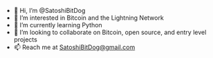 - 👋 Hi, I’m @SatoshiBitDog
- 👀 I’m interested in Bitcoin and the Lightning Network
- 🌱 I’m currently learning Python
- 💞️ I’m looking to collaborate on Bitcoin, open source, and entry level projects
- 📫 Reach me at SatoshiBitDog@gmail.com

<!---
SatoshiBitDog/SatoshiBitDog is a ✨ special ✨ repository because its `README.md` (this file) appears on your GitHub profile.
You can click the Preview link to take a look at your changes.
--->
